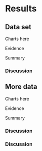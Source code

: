 

# Results

## Data set

Charts here

Evidence

Summary

### Discussion

## More data
Charts here

Evidence

Summary

### Discussion

### Discussion

